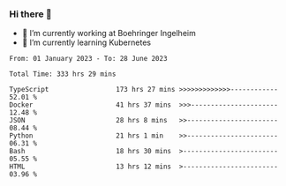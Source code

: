### Hi there 👋
- 🔭 I’m currently working at Boehringer Ingelheim
- 🌱 I’m currently learning Kubernetes

 
<!--START_SECTION:waka-->

```text
From: 01 January 2023 - To: 28 June 2023

Total Time: 333 hrs 29 mins

TypeScript                 173 hrs 27 mins >>>>>>>>>>>>>------------   52.01 %
Docker                     41 hrs 37 mins  >>>----------------------   12.48 %
JSON                       28 hrs 8 mins   >>-----------------------   08.44 %
Python                     21 hrs 1 min    >>-----------------------   06.31 %
Bash                       18 hrs 30 mins  >------------------------   05.55 %
HTML                       13 hrs 12 mins  >------------------------   03.96 %
```

<!--END_SECTION:waka-->

 
